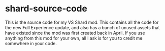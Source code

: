 # shard-source-code
This is the source code for my VS Shard mod. This contains all the code for the new Full Experience update, 
and also has a bunch of unused assets that have existed since the mod was first created back in April. If you use anything
from this mod for your own, all I ask is for you to credit me somewhere in your code.

